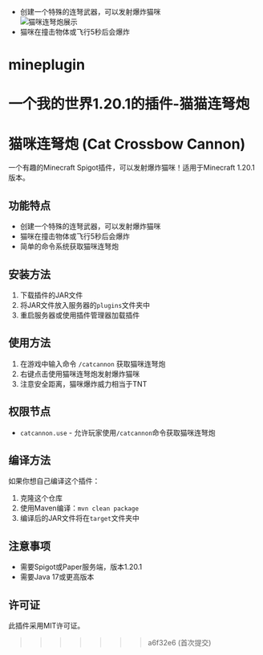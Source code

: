 - 创建一个特殊的连弩武器，可以发射爆炸猫咪  
  ![猫咪连弩炮展示]("")
- 猫咪在撞击物体或飞行5秒后会爆炸  
# mineplugin
一个我的世界1.20.1的插件-猫猫连弩炮
=======
# 猫咪连弩炮 (Cat Crossbow Cannon)

一个有趣的Minecraft Spigot插件，可以发射爆炸猫咪！适用于Minecraft 1.20.1版本。

## 功能特点

- 创建一个特殊的连弩武器，可以发射爆炸猫咪
- 猫咪在撞击物体或飞行5秒后会爆炸
- 简单的命令系统获取猫咪连弩炮

## 安装方法

1. 下载插件的JAR文件
2. 将JAR文件放入服务器的`plugins`文件夹中
3. 重启服务器或使用插件管理器加载插件

## 使用方法

1. 在游戏中输入命令 `/catcannon` 获取猫咪连弩炮
2. 右键点击使用猫咪连弩炮发射爆炸猫咪
3. 注意安全距离，猫咪爆炸威力相当于TNT

## 权限节点

- `catcannon.use` - 允许玩家使用`/catcannon`命令获取猫咪连弩炮

## 编译方法

如果你想自己编译这个插件：

1. 克隆这个仓库
2. 使用Maven编译：`mvn clean package`
3. 编译后的JAR文件将在`target`文件夹中

## 注意事项

- 需要Spigot或Paper服务端，版本1.20.1
- 需要Java 17或更高版本

## 许可证

此插件采用MIT许可证。
>>>>>>> a6f32e6 (首次提交)
